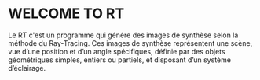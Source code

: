 WELCOME TO RT
=================

Le RT c'est un programme qui génére des images de synthèse selon la méthode
du Ray-Tracing. Ces images de synthèse représentent une scène, vue d’une
position et d’un angle spécifiques, définie par des objets géométriques
simples, entiers ou partiels, et disposant d’un système d’éclairage.
